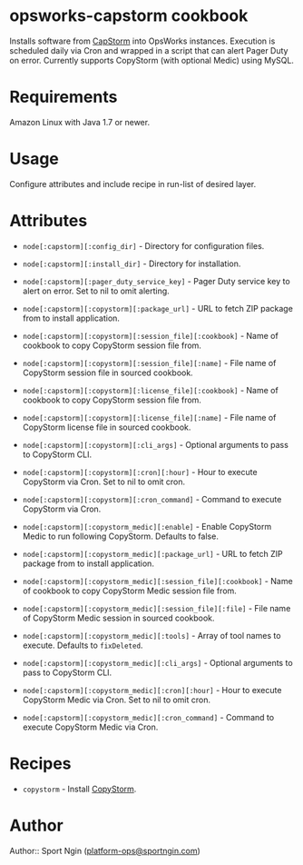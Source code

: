 # opsworks-capstorm cookbook

Installs software from [CapStorm](http://www.capstorm.com/) into OpsWorks instances.
Execution is scheduled daily via Cron and wrapped in a script that can alert Pager Duty on error.
Currently supports CopyStorm (with optional Medic) using MySQL.

# Requirements

Amazon Linux with Java 1.7 or newer.

# Usage

Configure attributes and include recipe in run-list of desired layer.

# Attributes

- `node[:capstorm][:config_dir]` - Directory for configuration files.
- `node[:capstorm][:install_dir]` - Directory for installation.
- `node[:capstorm][:pager_duty_service_key]` - Pager Duty service key to alert on error. Set to nil to omit alerting.

- `node[:capstorm][:copystorm][:package_url]` - URL to fetch ZIP package from to install application.
- `node[:capstorm][:copystorm][:session_file][:cookbook]` - Name of cookbook to copy CopyStorm session file from.
- `node[:capstorm][:copystorm][:session_file][:name]` - File name of CopyStorm session file in sourced cookbook.
- `node[:capstorm][:copystorm][:license_file][:cookbook]` - Name of cookbook to copy CopyStorm session file from.
- `node[:capstorm][:copystorm][:license_file][:name]` - File name of CopyStorm license file in sourced cookbook.
- `node[:capstorm][:copystorm][:cli_args]` - Optional arguments to pass to CopyStorm CLI.
- `node[:capstorm][:copystorm][:cron][:hour]` - Hour to execute CopyStorm via Cron. Set to nil to omit cron.
- `node[:capstorm][:copystorm][:cron_command]` - Command to execute CopyStorm via Cron.

- `node[:capstorm][:copystorm_medic][:enable]` - Enable CopyStorm Medic to run following CopyStorm.  Defaults to false.
- `node[:capstorm][:copystorm_medic][:package_url]` - URL to fetch ZIP package from to install application.
- `node[:capstorm][:copystorm_medic][:session_file][:cookbook]` - Name of cookbook to copy CopyStorm Medic session file from.
- `node[:capstorm][:copystorm_medic][:session_file][:file]` - File name of CopyStorm Medic session in sourced cookbook.
- `node[:capstorm][:copystorm_medic][:tools]` - Array of tool names to execute.  Defaults to `fixDeleted`.
- `node[:capstorm][:copystorm_medic][:cli_args]` - Optional arguments to pass to CopyStorm CLI.
- `node[:capstorm][:copystorm_medic][:cron][:hour]` - Hour to execute CopyStorm Medic via Cron. Set to nil to omit cron.
- `node[:capstorm][:copystorm_medic][:cron_command]` - Command to execute CopyStorm Medic via Cron.

# Recipes

- `copystorm` - Install [CopyStorm](http://www.capstorm.com/copystorm).

# Author

Author:: Sport Ngin (<platform-ops@sportngin.com>)

